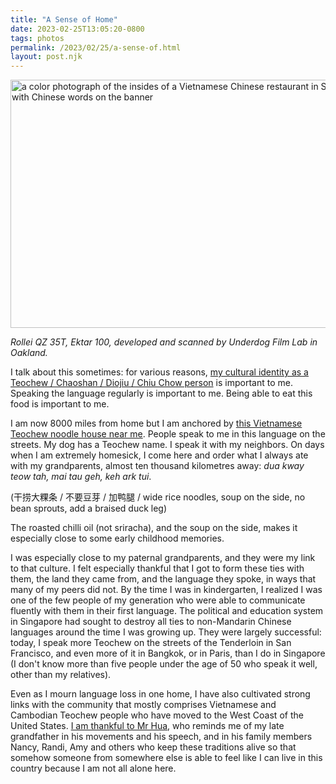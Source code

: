 ```yaml
---
title: "A Sense of Home"
date: 2023-02-25T13:05:20-0800
tags: photos
permalink: /2023/02/25/a-sense-of.html
layout: post.njk
---
```

<img src="/photos/uploads/3de6eb70c5.jpg" width="600" height="397" alt="a color photograph of the insides of a Vietnamese Chinese restaurant in San Francisco, with Chinese words on the banner" />

*Rollei QZ 35T, Ektar 100, developed and scanned by Underdog Film Lab in Oakland.*

I talk about this sometimes: for various reasons, [my cultural identity as a Teochew / Chaoshan / Diojiu / Chiu Chow person](https://en.wikipedia.org/wiki/Teochew_people) is important to me. Speaking the language regularly is important to me. Being able to eat this food is important to me.

I am now 8000 miles from home but I am anchored by [this Vietnamese Teochew noodle house near me](https://goo.gl/maps/sCKVitZru8VYgri59). People speak to me in this language on the streets. My dog has a Teochew name. I speak it with my neighbors. On days when I am extremely homesick, I come here and order what I always ate with my grandparents, almost ten thousand kilometres away: *dua kway teow tah, mai tau geh, keh ark tui*. 

(干捞大粿条 / 不要豆芽 / 加鸭腿 / wide rice noodles, soup on the side, no bean sprouts, add a braised duck leg)

The roasted chilli oil (not sriracha), and the soup on the side, makes it especially close to some early childhood memories.

I was especially close to my paternal grandparents, and they were my link to that culture. I felt especially thankful that I got to form these ties with them, the land they came from, and the language they spoke, in ways that many of my peers did not. By the time I was in kindergarten, I realized I was one of the few people of my generation who were able to communicate fluently with them in their first language. The political and education system in Singapore had sought to destroy all ties to non-Mandarin Chinese languages around the time I was growing up. They were largely successful: today, I speak more Teochew on the streets of the Tenderloin in San Francisco, and even more of it in Bangkok, or in Paris, than I do in Singapore (I don't know more than five people under the age of 50 who speak it well, other than my relatives). 

Even as I mourn language loss in one home, I have also cultivated strong links with the community that mostly comprises Vietnamese and Cambodian Teochew people who have moved to the West Coast of the United States. [I am thankful to Mr Hua](https://www.sfchronicle.com/restaurants/article/Tenderloin-destination-Hai-Ky-Mi-Gia-captures-12894470.php), who reminds me of my late grandfather in his movements and his speech, and in his family members Nancy, Randi, Amy and others who keep these traditions alive so that somehow someone from somewhere else is able to feel like I can live in this country because I am not all alone here. 
